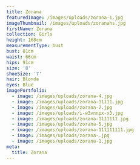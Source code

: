 ```yaml
---
title: Zorana
featuredImage: /images/uploads/zorana-1.jpg
imageThumbnail: /images/uploads/zoranahs.jpg
firstName: Zorana
collection: Girls
height: 168cm
measurementType: bust
bust: 81cm
waist: 66cm
hips: 91cm
size: '8'
shoeSize: '7'
hair: Blonde
eyes: Blue
imagePortfolio:
  - image: /images/uploads/zorana-4.jpg
  - image: /images/uploads/zorana-11111.jpg
  - image: /images/uploads/zorana-7.jpg
  - image: /images/uploads/i-w3vnnpx-x3.jpg
  - image: /images/uploads/zorana-1111111.jpg
  - image: /images/uploads/zorana-5.jpg
  - image: /images/uploads/zorana-111111111.jpg
  - image: /images/uploads/zorana-.jpg
  - image: /images/uploads/zorana-1.jpg
meta:
  title: Zorana
---
```


